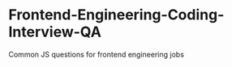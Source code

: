 Frontend-Engineering-Coding-Interview-QA
========================================

Common JS questions for frontend engineering jobs
